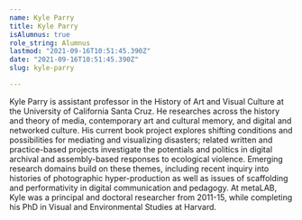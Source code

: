 ```yaml
---
name: Kyle Parry
title: Kyle Parry
isAlumnus: true
role_string: Alumnus
lastmod: "2021-09-16T10:51:45.390Z"
date: "2021-09-16T10:51:45.390Z"
slug: kyle-parry

---
```

Kyle Parry is assistant professor in the History of Art and Visual Culture at the University of California Santa Cruz. He researches across the history and theory of media, contemporary art and cultural memory, and digital and networked culture. His current book project explores shifting conditions and possibilities for mediating and visualizing disasters; related written and practice-based projects investigate the potentials and politics in digital archival and assembly-based responses to ecological violence. Emerging research domains build on these themes, including recent inquiry into histories of photographic hyper-production as well as issues of scaffolding and performativity in digital communication and pedagogy. At metaLAB, Kyle was a principal and doctoral researcher from 2011-15, while completing his PhD in Visual and Environmental Studies at Harvard.